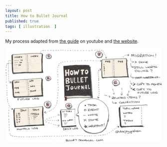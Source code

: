 ```yaml
---
layout: post
title: How to Bullet Journal
published: true
tags: [ illustration  ]
---
```


My process adapted from <a href="https://www.youtube.com/watch?v=fm15cmYU0IM">the guide</a> on youtube and <a href="http://bulletjournal.com/">the website</a>.

![sketch](/img/posts/how-to-bullet-journal/how-to-bullet-journal.png)
